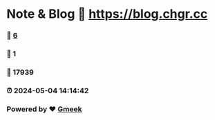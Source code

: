 # Note & Blog :link: https://blog.chgr.cc 
### :page_facing_up: [6](https://blog.chgr.cc/tag.html) 
### :speech_balloon: 1 
### :hibiscus: 17939 
### :alarm_clock: 2024-05-04 14:14:42 
### Powered by :heart: [Gmeek](https://github.com/Meekdai/Gmeek)

